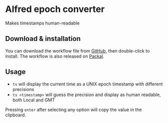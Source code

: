 Alfred epoch converter
======================

Makes timestamps human-readable


Download & installation
-----------------------

You can download the workflow file from [GitHub](https://github.com/snooze92/alfred-epoch-converter/releases/latest), then double-click to install.
The workflow is also released on [Packal](http://www.packal.org/workflow/epoch-converter-0).


Usage
-----

- `ts` will display the current time as a UNIX epoch timestamp with different precisions
- `ts <timestamp>` will guess the precision and display as human readable, both Local and GMT

Pressing `enter` after selecting any option will copy the value in the clipboard.